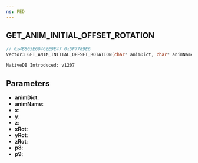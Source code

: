 ```yaml
---
ns: PED
---
```

## GET_ANIM_INITIAL_OFFSET_ROTATION

```c
// 0x4B805E6046EE9E47 0x5F7789E6
Vector3 GET_ANIM_INITIAL_OFFSET_ROTATION(char* animDict, char* animName, float x, float y, float z, float xRot, float yRot, float zRot, float p8, int p9);
```

```
NativeDB Introduced: v1207
```

## Parameters
* **animDict**:
* **animName**:
* **x**:
* **y**:
* **z**:
* **xRot**:
* **yRot**:
* **zRot**:
* **p8**:
* **p9**:
